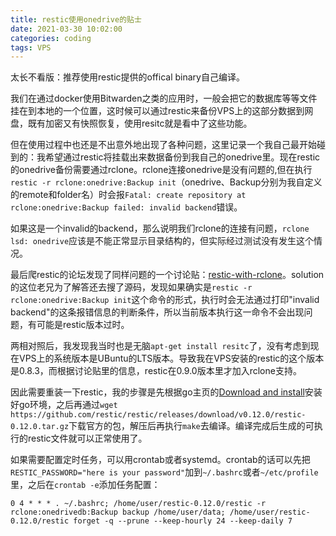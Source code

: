```yaml
---
title: restic使用onedrive的贴士
date: 2021-03-30 10:02:00
categories: coding
tags: VPS 
---
```


太长不看版：推荐使用restic提供的offical binary自己编译。

<!-- more -->

我们在通过docker使用Bitwarden之类的应用时，一般会把它的数据库等等文件挂在到本地的一个位置，这时候可以通过restic来备份VPS上的这部分数据到网盘，既有加密又有快照恢复，使用resitc就是看中了这些功能。

但在使用过程中也还是不出意外地出现了各种问题，这里记录一个我自己最开始碰到的：我希望通过restic将挂载出来数据备份到我自己的onedrive里。现在restic的onedrive备份需要通过rclone。rclone连接onedrive是没有问题的,但在执行`restic -r rclone:onedrive:Backup init`（onedrive、Backup分别为我自定义的remote和folder名）时会报`Fatal: create repository at rclone:onedrive:Backup failed: invalid backend`错误。

如果这是一个invalid的backend，那么说明我们rclone的连接有问题，`rclone lsd: onedrive`应该是不能正常显示目录结构的，但实际经过测试没有发生这个情况。

最后爬restic的论坛发现了同样问题的一个讨论贴：[restic-with-rclone](https://forum.restic.net/t/restic-with-rclone/2373/13)。solution的这位老兄为了解答还去搜了源码，发现如果确实是`restic -r rclone:onedrive:Backup init`这个命令的形式，执行时会无法通过打印"invalid backend"的这条报错信息的判断条件，所以当前版本执行这一命令不会出现问题，有可能是restic版本过时。

两相对照后，我发现我当时也是无脑`apt-get install resitc`了，没有考虑到现在VPS上的系统版本是UBuntu的LTS版本。导致我在VPS安装的restic的这个版本是0.8.3，而根据讨论贴里的信息，restic在0.9.0版本里才加入rclone支持。

因此需要重装一下restic，我的步骤是先根据go主页的[Download and install](https://golang.org/doc/install)安装好go环境，之后再通过`wget https://github.com/restic/restic/releases/download/v0.12.0/restic-0.12.0.tar.gz`下载官方的包，解压后再执行`make`去编译。编译完成后生成的可执行的restic文件就可以正常使用了。

如果需要配置定时任务，可以用crontab或者systemd。crontab的话可以先把`RESTIC_PASSWORD="here is your password"`加到`~/.bashrc`或者`~/etc/profile`里，之后在`crontab -e`添加任务配置：
```
0 4 * * * . ~/.bashrc; /home/user/restic-0.12.0/restic -r rclone:onedrivedb:Backup backup /home/user/data; /home/user/restic-0.12.0/restic forget -q --prune --keep-hourly 24 --keep-daily 7
```